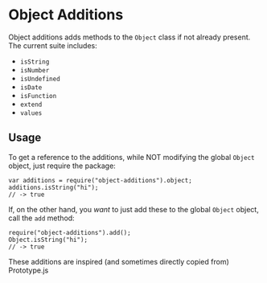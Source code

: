 Object Additions
================================================================================

Object additions adds methods to the `Object` class if not already present. The current suite includes:

* `isString`
* `isNumber`
* `isUndefined`
* `isDate`
* `isFunction`
* `extend`
* `values`

Usage
--------------------------------------------------------------------------------

To get a reference to the additions, while NOT modifying the global `Object` object, just require the package:

    var additions = require("object-additions").object;
    additions.isString("hi");
    // -> true

If, on the other hand, you _want_ to just add these to the global `Object` object, call the `add` method:

    require("object-additions").add();
    Object.isString("hi");
    // -> true

These additions are inspired (and sometimes directly copied from) Prototype.js